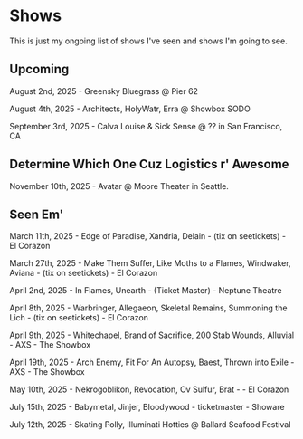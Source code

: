 # Shows

This is just my ongoing list of shows I've seen and shows I'm going to see.

## Upcoming

August 2nd, 2025 - Greensky Bluegrass @ Pier 62

August 4th, 2025 - Architects, HolyWatr, Erra @ Showbox SODO

September 3rd, 2025 - Calva Louise & Sick Sense @ ?? in San Francisco, CA

## Determine Which One Cuz Logistics r' Awesome

November 10th, 2025 - Avatar @ Moore Theater in Seattle.

## Seen Em'

March 11th, 2025 - Edge of Paradise, Xandria, Delain - (tix on seetickets) - El Corazon

March 27th, 2025 - Make Them Suffer, Like Moths to a Flames, Windwaker, Aviana - (tix on seetickets) - El Corazon

April 2nd, 2025 - In Flames, Unearth - (Ticket Master) - Neptune Theatre

April 8th, 2025 - Warbringer, Allegaeon, Skeletal Remains, Summoning the Lich - (tix on seetickets) - El Corazon

April 9th, 2025 - Whitechapel, Brand of Sacrifice, 200 Stab Wounds, Alluvial - AXS - The Showbox

April 19th, 2025 - Arch Enemy, Fit For An Autopsy, Baest, Thrown into Exile - AXS - The Showbox

May 10th, 2025 - Nekrogoblikon, Revocation, Ov Sulfur, Brat -  - El Corazon

July 15th, 2025 - Babymetal, Jinjer, Bloodywood - ticketmaster - Showare

July 12th, 2025 - Skating Polly, Illuminati Hotties @ Ballard Seafood Festival
